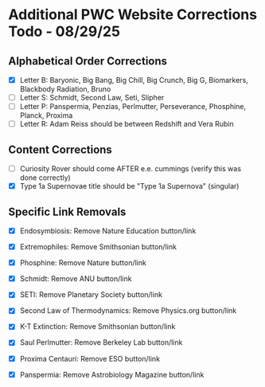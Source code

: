 # Additional PWC Website Corrections Todo - 08/29/25

## Alphabetical Order Corrections
- [x] Letter B: Baryonic, Big Bang, Big Chill, Big Crunch, Big G, Biomarkers, Blackbody Radiation, Bruno
- [ ] Letter S: Schmidt, Second Law, Seti, Slipher
- [ ] Letter P: Panspermia, Penzias, Perlmutter, Perseverance, Phosphine, Planck, Proxima
- [ ] Letter R: Adam Reiss should be between Redshift and Vera Rubin

## Content Corrections
- [ ] Curiosity Rover should come AFTER e.e. cummings (verify this was done correctly)
- [x] Type 1a Supernovae title should be "Type 1a Supernova" (singular)

## Specific Link Removals
- [x] Endosymbiosis: Remove Nature Education button/link
- [x] Extremophiles: Remove Smithsonian button/link
- [x] Phosphine: Remove Nature button/link
- [x] Schmidt: Remove ANU button/link
- [x] SETI: Remove Planetary Society button/link
- [x] Second Law of Thermodynamics: Remove Physics.org button/link
- [x] K-T Extinction: Remove Smithsonian button/link
- [x] Saul Perlmutter: Remove Berkeley Lab button/link
- [x] Proxima Centauri: Remove ESO button/link
- [x] Panspermia: Remove Astrobiology Magazine button/link

